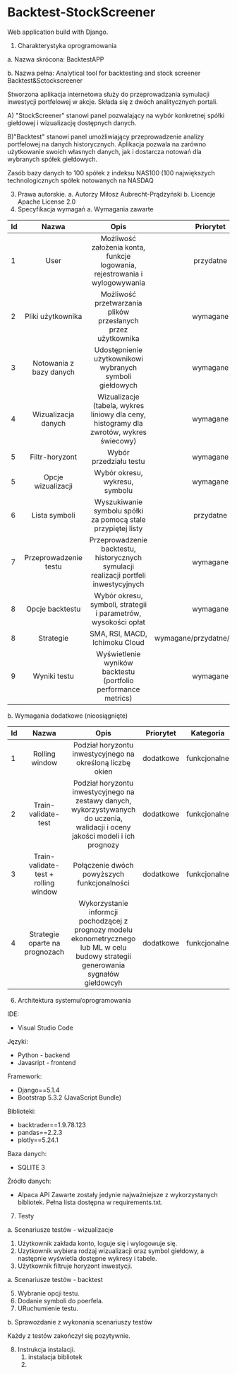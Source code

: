 # Backtest-StockScreener
Web application build with Django.

1. Charakterystyka oprogramowania

a. Nazwa skrócona:
BacktestAPP

b. Nazwa pełna:
Analytical tool for backtesting and stock screener 
Backtest&Sctockscreener

Stworzona aplikacja internetowa służy do przeprowadzania symulacji inwestycji portfelowej w akcje.
Składa się z dwóch analitycznych portali. 

A) "StockScreener" stanowi panel pozwalający na wybór konkretnej spółki giełdowej i wizualizację dostępnych danych.

B)"Backtest" stanowi panel umożliwiający przeprowadzenie analizy portfelowej na danych historycznych.
Aplikacja pozwala na zarówno użytkowanie swoich własnych danych, jak i dostarcza notowań dla wybranych spółek giełdowych.

Zasób bazy danych to 100 spółek z indeksu NAS100 (100 największych technologicznych spółek notowanych na NASDAQ

3. Prawa autorskie.
a. Autorzy
Miłosz Aubrecht-Prądzyński
b. Licencje
Apache License 2.0
5. Specyfikacja wymagań 
a. Wymagania zawarte

| Id  | Nazwa                  | Opis                                                                 | Priorytet  | Kategoria        |
| --- |:----------------------:|:-------------------------------------------------------------------:|:----------:|:----------------:|
| 1   | User                   | Możliwość założenia konta, funkcje logowania, rejestrowania i wylogowywania | przydatne  | funkcjonalne     |
| 2   | Pliki użytkownika       | Możliwość przetwarzania plików przesłanych przez użytkownika         | wymagane   | funkcjonalne     |
| 3   | Notowania z bazy danych | Udostępnienie użytkownikowi wybranych symboli giełdowych              | wymagane   | pozafunkcjonalne  |
| 4   | Wizualizacja danych     | Wizualizacje (tabela, wykres liniowy dla ceny, histogramy dla zwrotów, wykres świecowy) | wymagane   | funkcjonalne     |
| 5   | Filtr-horyzont     | Wybór przedziału testu | wymagane   | funkcjonalne     |
| 5   | Opcje wizualizacji     | Wybór okresu, wykresu, symbolu | wymagane   | funkcjonalne     |
| 6    | Lista symboli           | Wyszukiwanie symbolu spółki za pomocą stale przypiętej listy         | przydatne  | funkcjonalne     |
| 7   | Przeprowadzenie testu   | Przeprowadzenie backtestu, historycznych symulacji realizacji portfeli inwestycyjnych | wymagane   | funkcjonalne     |
| 8   | Opcje backtestu     | Wybór okresu, symboli, strategii i parametrów, wysokości opłat   | wymagane   | funkcjonalne     |
| 8   | Strategie  | SMA, RSI, MACD, Ichimoku Cloud| wymagane/przydatne/dodatkowe   | funkcjonalne     |
| 9   | Wyniki testu            | Wyświetlenie wyników backtestu (portfolio performance metrics)       | wymagane   | pozafunkcjonalne |

b. Wymagania dodatkowe (nieosiągnięte)

| Id  | Nazwa                  | Opis                                                                 | Priorytet  | Kategoria        |
| --- |:----------------------:|:-------------------------------------------------------------------:|:----------:|:----------------:|
| 1   | Rolling window          | Podział horyzontu inwestycyjnego na określoną liczbę okien | dodatkowe  | funkcjonalne     |
| 2   | Train-validate-test      | Podział horyzontu inwestycyjnego na zestawy danych, wykorzystywanych do uczenia, walidacji i oceny jakości modeli i ich prognozy  | dodatkowe   | funkcjonalne     |
| 3   | Train-validate-test + rolling window | Połączenie dwóch powyższych funkcjonalności | dodatkowe   | funkcjonalne  |
| 4   | Strategie oparte na prognozach | Wykorzystanie informcji pochodzącej z prognozy modelu ekonometrycznego lub ML w celu budowy strategii generowania sygnałów giełdowcyh | dodatkowe   | funkcjonalne     |


6. Architektura systemu/oprogramowania

IDE:
- Visual Studio Code

Języki:
- Python - backend
- Javasript  - frontend

Framework:
- Django==5.1.4
- Bootstrap 5.3.2 (JavaScript Bundle)

Biblioteki:
- backtrader==1.9.78.123
- pandas==2.2.3
- plotly==5.24.1

Baza danych:
- SQLITE 3

Źródło danych:
- Alpaca API
Zawarte zostały jedynie najważniejsze z wykorzystanych bibliotek. Pełna lista dostępna w requirements.txt.

7. Testy
   
a. Scenariusze testów - wizualizacje

1) Użytkownik zakłada konto, loguje się i wylogowuje się.
3) Uzytkownik wybiera rodzaj wizualizacji oraz symbol giełdowy, a następnie wyświetla dostępne wykresy i tabele.
4) Użytkownik filtruje horyzont inwestycji.

a. Scenariusze testów - backtest

5) Wybranie opcji testu.
6) Dodanie symboli do poerfela.
7) URuchumienie testu.
   
b. Sprawozdanie z wykonania scenariuszy testów

Każdy z testów zakończył się pozytywnie.

8. Instrukcja instalacji.
   1) instalacja bibliotek
   2) 

